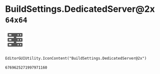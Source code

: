 # BuildSettings.DedicatedServer@2x `64x64`
<img src="/img/BuildSettings.DedicatedServer@2x.png" width=64 height=64>

``` CSharp
EditorGUIUtility.IconContent("BuildSettings.DedicatedServer@2x")
```
```
6769625271997971160
```

